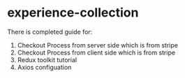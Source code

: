 # experience-collection
There is completed guide for:
1. Checkout Process from server side which is from stripe
2. Checkout Process from client side which is from stripe
3. Redux toolkit tutorial
4. Axios configuation 
